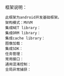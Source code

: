 框架说明：

    此框架为android开发基础框架。
    架构模式：MVVM
    集成NET library：
    集成ORM library：
    集成cache library：
    图像加载：
    集成SDK：
    任务管理：
    常用接口：
    通用混淆控制：
    全局异常捕获：

